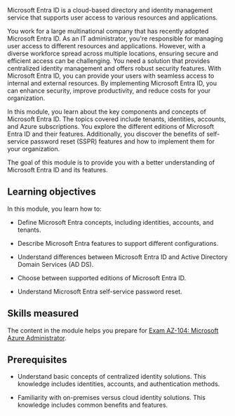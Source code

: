 Microsoft Entra ID is a cloud-based directory and identity management service that supports user access to various resources and applications.

You work for a large multinational company that has recently adopted Microsoft Entra ID. As an IT administrator, you're responsible for managing user access to different resources and applications. However, with a diverse workforce spread across multiple locations, ensuring secure and efficient access can be challenging. You need a solution that provides centralized identity management and offers robust security features. With Microsoft Entra ID, you can provide your users with seamless access to internal and external resources. By implementing Microsoft Entra ID, you can enhance security, improve productivity, and reduce costs for your organization.

In this module, you learn about the key components and concepts of Microsoft Entra ID. The topics covered include tenants, identities, accounts, and Azure subscriptions. You explore the different editions of Microsoft Entra ID and their features. Additionally, you discover the benefits of  self-service password reset (SSPR) features and how to implement them for your organization.

The goal of this module is to provide you with a better understanding of Microsoft Entra ID and its features. 

## Learning objectives

In this module, you learn how to:

- Define Microsoft Entra concepts, including identities, accounts, and tenants.

- Describe Microsoft Entra features to support different configurations.

- Understand differences between Microsoft Entra ID and Active Directory Domain Services (AD DS).

- Choose between supported editions of Microsoft Entra ID.

- Understand Microsoft Entra self-service password reset.

## Skills measured

The content in the module helps you prepare for [Exam AZ-104: Microsoft Azure Administrator](/certifications/exams/az-104). 

## Prerequisites

- Understand basic concepts of centralized identity solutions. This knowledge includes identities, accounts, and authentication methods. 

- Familiarity with on-premises versus cloud identity solutions. This knowledge includes common benefits and features. 

